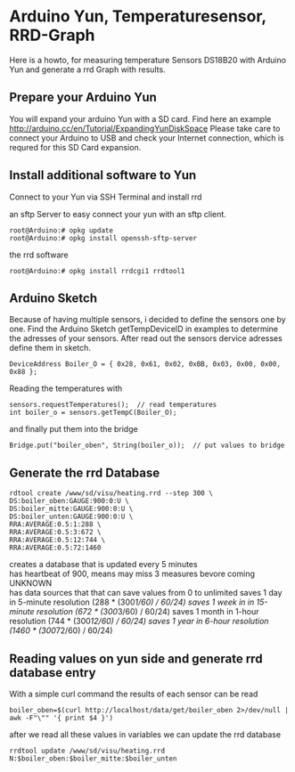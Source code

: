 # Arduino Yun, Temperaturesensor, RRD-Graph

Here is a howto, for measuring temperature Sensors DS18B20 with Arduino Yun and generate a rrd Graph with results.

Prepare your Arduino Yun
------------------------
You will expand your arduino Yun with a SD card. Find here an example http://arduino.cc/en/Tutorial/ExpandingYunDiskSpace
Please take care to connect your Arduino to USB and check your Internet connection, which is requred for this SD Card expansion.

Install additional software to Yun
----------------------------------
Connect to your Yun via SSH Terminal and install rrd

an sftp Server to easy connect your yun with an sftp client.
	
	root@Arduino:# opkg update
	root@Arduino:# opkg install openssh-sftp-server

the rrd software 
	
	root@Arduino:# opkg install rrdcgi1 rrdtool1

Arduino Sketch
--------------
Because of having multiple sensors, i decided to define the sensors one by one.
Find the Arduino Sketch getTempDeviceID in examples to determine the adresses of your sensors.
After read out the sensors dervice adresses define them in sketch.

	DeviceAddress Boiler_O = { 0x28, 0x61, 0x02, 0xBB, 0x03, 0x00, 0x00, 0x88 };

Reading the temperatures with

	sensors.requestTemperatures();  // read temperatures
  	int boiler_o = sensors.getTempC(Boiler_O);

and finally put them into the bridge

	Bridge.put("boiler_oben", String(boiler_o));  // put values to bridge


Generate the rrd Database
-------------------------

	rdtool create /www/sd/visu/heating.rrd --step 300 \
	DS:boiler_oben:GAUGE:900:0:U \
	DS:boiler_mitte:GAUGE:900:0:U \
	DS:boiler_unten:GAUGE:900:0:U \
	RRA:AVERAGE:0.5:1:288 \
    RRA:AVERAGE:0.5:3:672 \
    RRA:AVERAGE:0.5:12:744 \
    RRA:AVERAGE:0.5:72:1460

creates a database that
is updated every 5 minutes<br>
has heartbeat of 900, means may miss 3 measures bevore coming UNKNOWN<br>
has data sources that that can save values from 0 to unlimited
saves 1 day in 5-minute resolution (288 * (300*1/60) / 60/24)
saves 1 week in in 15-minute resolution (672 * (300*3/60) / 60/24)
saves 1 month in 1-hour resolution (744 * (300*12/60) / 60/24)
saves 1 year in 6-hour resolution (1460 * (300*72/60) / 60/24)

Reading values on yun side and generate rrd database entry
----------------------------------------------------------

With a simple curl command the results of each sensor can be read

	boiler_oben=$(curl http://localhost/data/get/boiler_oben 2>/dev/null | awk -F"\"" '{ print $4 }')

after we read all these values in variables we can update the rrd database

	rrdtool update /www/sd/visu/heating.rrd N:$boiler_oben:$boiler_mitte:$boiler_unten
